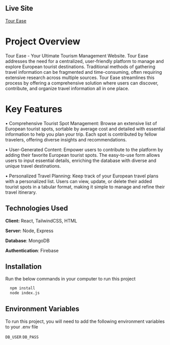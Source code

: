 
## Live Site

[Tour Ease](https://tourism-manager-6b4fe.web.app)


# Project Overview

Tour Ease - Your Ultimate Tourism Management Website. Tour Ease addresses the need for a centralized, user-friendly platform to manage and explore European tourist destinations. Traditional methods of gathering travel information can be fragmented and time-consuming, often requiring extensive research across multiple sources. Tour Ease streamlines this process by offering a comprehensive solution where users can discover, contribute, and organize travel information all in one place.


# Key Features

• Comprehensive Tourist Spot Management:  Browse an extensive list of European tourist spots, sortable by average cost and detailed with essential information to help you plan your trip. Each spot is contributed by fellow travelers, offering diverse insights and recommendations.


• User-Generated Content: Empower users to contribute to the platform by adding their favorite European tourist spots. The easy-to-use form allows users to input essential details, enriching the database with diverse and unique travel destinations.

• Personalized Travel Planning: Keep track of your European travel plans with a personalized list. Users can view, update, or delete their added tourist spots in a tabular format, making it simple to manage and refine their travel itinerary.
## Technologies Used

**Client:** React, TailwindCSS, HTML

**Server:** Node, Express

**Database**: MongoDB

**Authentication**: Firebase


## Installation

Run the below commands in your computer to run this project

```bash
  npm install
  node index.js
```
    
## Environment Variables

To run this project, you will need to add the following environment variables to your .env file

`DB_USER`
`DB_PASS`
